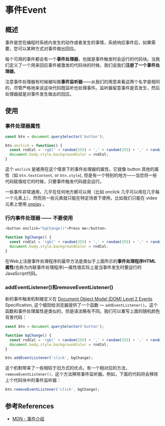 # 事件Event

## 概述

事件是您在编程时系统内发生的动作或者发生的事情，系统响应事件后，如果需要，您可以某种方式对事件做出回应。

每个可用的事件都会有一个**事件处理器**，也就是事件触发时会运行的代码块。当我们定义了一个用来回应事件被激发的代码块的时候，我们说我们**注册了一个事件处理器**。

注意事件处理器有时候被叫做**事件监听器**——从我们的用意来看这两个名字是相同的，尽管严格地来说这块代码既监听也处理事件。监听器留意事件是否发生，然后处理器就是对事件发生做出的回应。

## 使用

### 事件处理器属性

``` javascript
const btn = document.querySelector('button');

btn.onclick = function() {
  const rndCol = 'rgb(' + random(255) + ',' + random(255) + ',' + random(255) + ')';
  document.body.style.backgroundColor = rndCol;
}
```

这个 `onclick` 是被用在这个情景下的事件处理器的属性，它就像 button 其他的属性（如 `btn.textContent`, or `btn.style`), 但是有一个特别的地方——当您将一些代码赋值给它的时候，只要事件触发代码就会运行。

一些事件非常通用，几乎在任何地方都可以用（比如 onclick 几乎可以用在几乎每一个元素上），然而另一些元素就只能在特定场景下使用，比如我们只能在 video 元素上使用 [onplay](https://developer.mozilla.org/en-US/docs/Web/API/GlobalEventHandlers/onplay) 。

### 行内事件处理器 —— 不要使用

``` javascript
<button onclick="bgChange()">Press me</button>

function bgChange() {
  const rndCol = 'rgb(' + random(255) + ',' + random(255) + ',' + random(255) + ')';
  document.body.style.backgroundColor = rndCol;
}
```

在Web上注册事件处理程序的最早方法是类似于上面所示的**事件处理程序HTML属性**(也称为内联事件处理程序)—属性值实际上是当事件发生时要运行的JavaScript代码。

### addEventListener()和removeEventListener()

新的事件触发机制被定义在 [Document Object Model (DOM) Level 2 Events](https://www.w3.org/TR/DOM-Level-2-Events/) Specification, 这个细则给浏览器提供了一个函数 — `addEventListener()`。这个函数和事件处理属性是类似的，但是语法略有不同。我们可以重写上面的随机颜色背景代码：

``` javascript
const btn = document.querySelector('button');

function bgChange() {
  const rndCol = 'rgb(' + random(255) + ',' + random(255) + ',' + random(255) + ')';
  document.body.style.backgroundColor = rndCol;
}

btn.addEventListener('click', bgChange);
```

这个机制带来了一些相较于旧方式的优点。有一个相对应的方法，`removeEventListener()，`这个方法移除事件监听器。例如，下面的代码将会移除上个代码块中的事件监听器：

``` javascript
btn.removeEventListener('click', bgChange);
```

## 参考References

+ [MDN - 事件介绍](https://developer.mozilla.org/zh-CN/docs/Learn/JavaScript/Building_blocks/Events)
